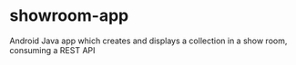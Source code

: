 # showroom-app
Android Java app which creates and displays a collection in a show room, consuming a REST API 
